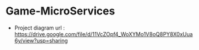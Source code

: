 # Game-MicroServices

- Project diagram url : https://drive.google.com/file/d/11VcZOpf4_WoXYMo1V8oQ8PY8X0xUua6y/view?usp=sharing